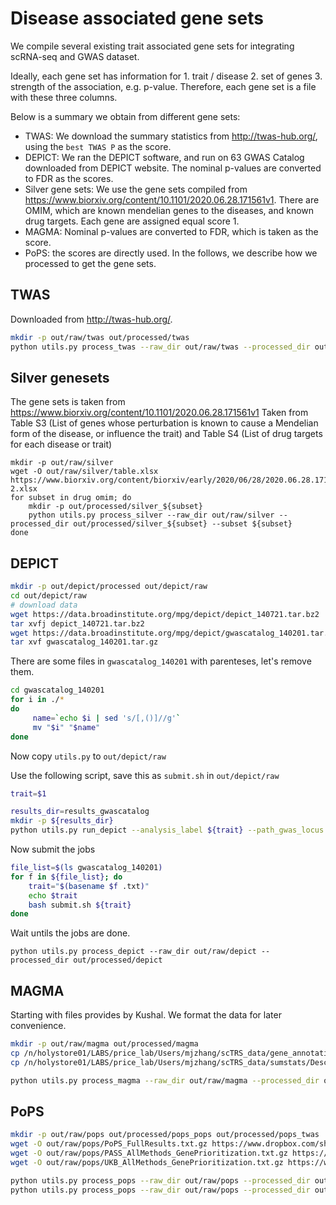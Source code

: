 # Disease associated gene sets
We compile several existing trait associated gene sets for integrating scRNA-seq and GWAS dataset.

Ideally, each gene set has information for 1. trait / disease 2. set of genes 3. strength of the association, e.g. p-value. Therefore, each gene set is a file with these three columns.

Below is a summary we obtain from different gene sets:
- TWAS: We download the summary statistics from http://twas-hub.org/, using the `best TWAS P` as the score.
- DEPICT: We ran the DEPICT software, and run on 63 GWAS Catalog downloaded from DEPICT website. The nominal p-values are converted to FDR as the scores.
- Silver gene sets: We use the gene sets compiled from https://www.biorxiv.org/content/10.1101/2020.06.28.171561v1. There are OMIM, which are known mendelian genes to the diseases, and known drug targets. Each gene are assigned equal score 1.
- MAGMA: Nominal p-values are converted to FDR, which is taken as the score.
- PoPS: the scores are directly used.
In the follows, we describe how we processed to get the gene sets.


## TWAS
Downloaded from http://twas-hub.org/. 
```bash
mkdir -p out/raw/twas out/processed/twas
python utils.py process_twas --raw_dir out/raw/twas --processed_dir out/processed/twas
```


## Silver genesets 
The gene sets is taken from https://www.biorxiv.org/content/10.1101/2020.06.28.171561v1
Taken from Table S3 (List of genes whose perturbation is known to cause a Mendelian form of the disease, or influence the trait) and Table S4 (List of drug targets for each disease or trait)
```
mkdir -p out/raw/silver
wget -O out/raw/silver/table.xlsx https://www.biorxiv.org/content/biorxiv/early/2020/06/28/2020.06.28.171561/DC2/embed/media-2.xlsx
for subset in drug omim; do
    mkdir -p out/processed/silver_${subset}
    python utils.py process_silver --raw_dir out/raw/silver --processed_dir out/processed/silver_${subset} --subset ${subset}
done

```

## DEPICT

```bash
mkdir -p out/depict/processed out/depict/raw
cd out/depict/raw
# download data
wget https://data.broadinstitute.org/mpg/depict/depict_140721.tar.bz2 
tar xvfj depict_140721.tar.bz2
wget https://data.broadinstitute.org/mpg/depict/gwascatalog_140201.tar.gz
tar xvf gwascatalog_140201.tar.gz
```
There are some files in `gwascatalog_140201` with parenteses, let's remove them.
```bash
cd gwascatalog_140201
for i in ./*
do
     name=`echo $i | sed 's/[,()]//g'`
     mv "$i" "$name"
done
```
Now copy `utils.py` to `out/depict/raw`

Use the following script, save this as `submit.sh` in `out/depict/raw`
```bash
trait=$1

results_dir=results_gwascatalog
mkdir -p ${results_dir}
python utils.py run_depict --analysis_label ${trait} --path_gwas_locus gwascatalog_140201/${trait}.txt --results_dir ${results_dir}
```

Now submit the jobs
```bash
file_list=$(ls gwascatalog_140201)
for f in ${file_list}; do
    trait="$(basename $f .txt)"
    echo $trait
    bash submit.sh ${trait}
done
```

Wait untils the jobs are done. 

```
python utils.py process_depict --raw_dir out/raw/depict --processed_dir out/processed/depict
```

## MAGMA
Starting with files provides by Kushal. We format the data for later convenience.
```bash
mkdir -p out/raw/magma out/processed/magma
cp /n/holystore01/LABS/price_lab/Users/mjzhang/scTRS_data/gene_annotation/Genes_by_X_kushal/Genes_by_X_MAGMA_10kb_Z.txt out/raw/magma/magma_10kb_Z.txt
cp /n/holystore01/LABS/price_lab/Users/mjzhang/scTRS_data/sumstats/Description_080419.xlsx out/raw/magma/description.xlsx

python utils.py process_magma --raw_dir out/raw/magma --processed_dir out/processed/magma
```

## PoPS

```bash
mkdir -p out/raw/pops out/processed/pops_pops out/processed/pops_twas
wget -O out/raw/pops/PoPS_FullResults.txt.gz https://www.dropbox.com/sh/dz4haeo48s34sex/AADyog193x9waw0YXgdxDobja/results/PoPS_FullResults.txt.gz
wget -O out/raw/pops/PASS_AllMethods_GenePrioritization.txt.gz https://www.dropbox.com/sh/dz4haeo48s34sex/AAARC3I2C3mMPl1wmLlFzY7ta/results/PASS_AllMethods_GenePrioritization.txt.gz
wget -O out/raw/pops/UKB_AllMethods_GenePrioritization.txt.gz https://www.dropbox.com/sh/dz4haeo48s34sex/AAAhP3P1f8RzIiTjgcArHEvIa/results/UKB_AllMethods_GenePrioritization.txt.gz

python utils.py process_pops --raw_dir out/raw/pops --processed_dir out/processed/pops_pops -subset pops
python utils.py process_pops --raw_dir out/raw/pops --processed_dir out/processed/pops_twas -subset twas

```


